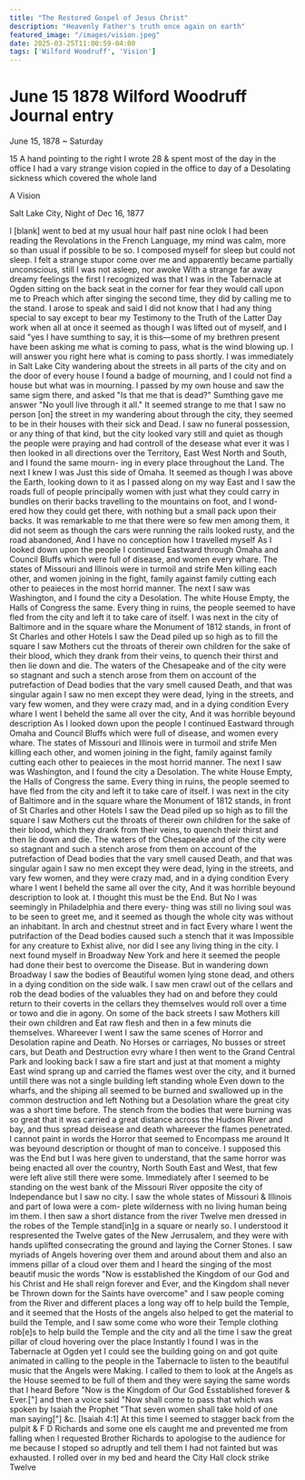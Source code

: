 ```yaml
---
title: "The Restored Gospel of Jesus Christ"
description: "Heavenly Father's truth once again on earth"
featured_image: "/images/vision.jpeg"
date: 2025-03-25T11:00:59-04:00
tags: ['Wilford Woodruff', 'Vision']
---
```



# June 15 1878 Wilford Woodruff Journal entry

June 15, 1878 ~ Saturday

15 A hand pointing to the right I wrote 28 & spent most of the day in the office
I had a vary strange vision copied in the office to day
of a Desolating sickness which covered the whole land

A Vision

Salt Lake City, Night of Dec 16, 1877

I [blank] went to bed at my usual hour half past nine oclok I had been reading the Revolations in the French Language, my mind was calm, more so than usual if possible to be so. I composed myself for sleep but could not sleep. I felt a strange stupor come over me and apparently became partially unconscious, still I was not asleep, nor awoke With a strange far away dreamy feelings the first I recognized was that I was in the Tabernacle at Ogden sitting on the back seat in the corner for fear they would call upon me to Preach which after singing the second time, they did by calling me to the stand. I arose to speak and said I did not know that I had any thing special to say except to bear my Testimony to the Truth of the Latter Day work when all at once it seemed as though I was lifted out of myself, and I said "yes I have sumthing to say, it is this—some of my brethren present have been asking me what is coming to pass, what is the wind blowing up. I will answer you right here what is coming to pass shortly. I was immediately in Salt Lake City wandering about the streets in all parts of the city and on the door of every house I found a badge of mourning, and I could not find a house but what was in mourning. I passed by my own house and saw the same sigm there, and asked "Is that me that is dead?" Sumthing gave me answer "No youll live through it all." It seemed strange to me that I saw no person [on] the street in my wandering about through the city, they seemed to be in their houses with their sick and Dead. I saw no funeral possession, or any thing of that kind, but the city looked vary still and quiet as though the people were praying and had controll of the desease what ever it was I then looked in all directions over the Territory, East West North and South, and I found the same mourn- ing in every place throughout the Land. The next I knew I was Just this side of Omaha. It seemed as though I was above the Earth, looking down to it as I passed along on my way East and I saw the roads full of people principally women with just what they could carry in bundles on therir backs travelling to the mountains on foot, and I wond- ered how they could get there, with nothing but a small pack upon their backs. It was remarkable to me that there were so few men among them, it did not seem as though the cars were running the rails looked rusty, and the road abandoned, And I have no conception how I travelled myself As I looked down upon the people I continued Eastward through Omaha and Council Bluffs which were full of disease, and women every whare. The states of Missouri and Illinois were in turmoil and strife Men killing each other, and women joining in the fight, family against family cutting each other to peaieces in the most horrid manner. The next I saw was Washington, and I found the city a Desolation. The white House Empty, the Halls of Congress the same. Every thing in ruins, the people seemed to have fled from the city and left it to take care of itself. I was next in the city of Baltimore and in the square whare the Monument of 1812 stands, in front of St Charles and other Hotels I saw the Dead piled up so high as to fill the square I saw Mothers cut the throats of thereir own children for the sake of their blood, which they drank from their veins, to quench their thirst and then lie down and die. The waters of the Chesapeake and of the city were so stagnant and such a stench arose from them on account of the putrefaction of Dead bodies that the vary smell caused Death, and that was singular again I saw no men except they were dead, lying in the streets, and vary few women, and they were crazy mad, and in a dying condition Every whare I went I beheld the same all over the city, And it was horrible beyound description As I looked down upon the people I continued Eastward through Omaha and Council Bluffs which were full of disease, and women every whare. The states of Missouri and Illinois were in turmoil and strife Men killing each other, and women joining in the fight, family against family cutting each other to peaieces in the most horrid manner. The next I saw was Washington, and I found the city a Desolation. The white House Empty, the Halls of Congress the same. Every thing in ruins, the people seemed to have fled from the city and left it to take care of itself. I was next in the city of Baltimore and in the square whare the Monument of 1812 stands, in front of St Charles and other Hotels I saw the Dead piled up so high as to fill the square I saw Mothers cut the throats of thereir own children for the sake of their blood, which they drank from their veins, to quench their thirst and then lie down and die. The waters of the Chesapeake and of the city were so stagnant and such a stench arose from them on account of the putrefaction of Dead bodies that the vary smell caused Death, and that was singular again I saw no men except they were dead, lying in the streets, and vary few women, and they were crazy mad, and in a dying condition Every whare I went I beheld the same all over the city, And it was horrible beyound description to look at. I thought this must be the End. But No I was seemingly in Philadelphia and there every- thing was still no living soul was to be seen to greet me, and it seemed as though the whole city was without an inhabitant. In arch and chestnut street and in fact Every whare I went the putrifaction of the Dead bodies caused such a stench that it was Impossible for any creature to Exhist alive, nor did I see any living thing in the city. I next found myself in Broadway New York and here it seemed the people had done their best to overcome the Disease. But in wandering down Broadway I saw the bodies of Beautiful women lying stone dead, and others in a dying condition on the side walk. I saw men crawl out of the cellars and rob the dead bodies of the valuables they had on and before they could return to their coverts in the cellars they themselves would roll over a time or towo and die in agony. On some of the back streets I saw Mothers kill their own children and Eat raw flesh and then in a few minuts die themselves. Whareever I went I saw the same scenes of Horror and Desolation rapine and Death. No Horses or carriages, No busses or street cars, but Death and Destruction evry whare I then went to the Grand Central Park and looking back I saw a fire start and just at that moment a mighty East wind sprang up and carried the flames west over the city, and it burned untill there was not a single building left standing whole Even down to the wharfs, and the shiping all seemed to be burned and swallowed up in the common destruction and left Nothing but a Desolation whare the great city was a short time before. The stench from the bodies that were burning was so great that it was carried a great distance across the Hudson River and bay, and thus spread deisease and death whareever the flames penetrated. I cannot paint in words the Horror that seemed to Encompass me around It was beyound description or thought of man to conceive. I supposed this was the End but I was here given to understand, that the same horror was being enacted all over the country, North South East and West, that few were left alive still there were some. Immediately after I seemed to be standing on the west bank of the Missouri River opposite the city of Independance but I saw no city. I saw the whole states of Missouri & Illinois and part of Iowa were a com- plete wilderness with no living human being im them. I then saw a short distance from the river Twelve men dressed in the robes of the Temple stand[in]g in a square or nearly so. I understood it respresented the Twelve gates of the New Jerrusalem, and they were with hands uplifted consecrating the ground and laying the Corner Stones. I saw myriads of Angels hovering over them and around about them and also an immens pillar of a cloud over them and I heard the singing of the most beautif music the words "Now is esstablished the Kingdom of our God and his Christ and He shall reign forever and Ever, and the Kingdom shall never be Thrown down for the Saints have overcome" and I saw people coming from the River and different places a long way off to help build the Temple, and it seemed that the Hosts of the angels also helped to get the material to build the Temple, and I saw some come who wore their Temple clothing rob[e]s to help build the Temple and the city and all the time I saw the great pillar of cloud hovering over the place Instantly I found I was in the Tabernacle at Ogden yet I could see the building going on and got quite animated in calling to the people in the Tabernacle to listen to the beautiful music that the Angels were Making. I called to them to look at the Angels as the House seemed to be full of them and they were saying the same words that I heard Before "Now is the Kingdom of Our God Esstablished forever & Ever.["] and then a voice said "Now shall come to pass that which was spoken by Isaiah the Prophet "That seven women shall take hold of one man saying["] &c. [Isaiah 4:1] At this time I seemed to stagger back from the pulpit & F D Richards and some one els caught me and prevented me from falling when I requested Brother Richards to apologise to the audience for me because I stoped so adruptly and tell them I had not fainted but was exhausted. I rolled over in my bed and heard the City Hall clock strike Twelve